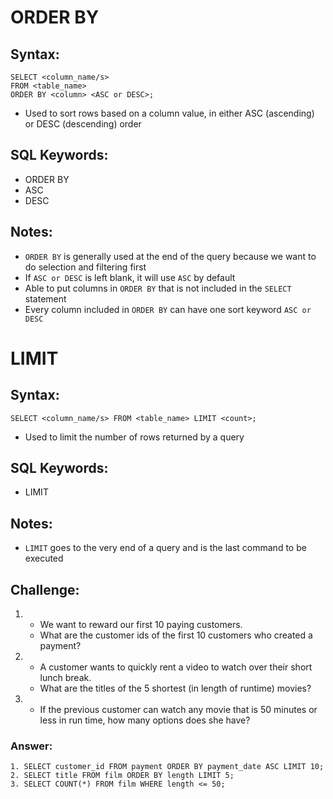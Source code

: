 # ORDER BY

## Syntax:

```
SELECT <column_name/s>
FROM <table_name>
ORDER BY <column> <ASC or DESC>;
```

- Used to sort rows based on a column value, in either ASC (ascending) or DESC (descending) order

## SQL Keywords:

- ORDER BY
- ASC
- DESC

## Notes:

- `ORDER BY` is generally used at the end of the query because we want to do selection and filtering first
- If `ASC or DESC` is left blank, it will use `ASC` by default
- Able to put columns in `ORDER BY` that is not included in the `SELECT` statement
- Every column included in `ORDER BY` can have one sort keyword `ASC or DESC`

# LIMIT

## Syntax:

```
SELECT <column_name/s> FROM <table_name> LIMIT <count>;
```

- Used to limit the number of rows returned by a query

## SQL Keywords:

- LIMIT

## Notes:

- `LIMIT` goes to the very end of a query and is the last command to be executed

## Challenge:

1. - We want to reward our first 10 paying customers.
   - What are the customer ids of the first 10 customers who created a payment?
2. - A customer wants to quickly rent a video to watch over their short lunch break.
   - What are the titles of the 5 shortest (in length of runtime) movies?
3. - If the previous customer can watch any movie that is 50 minutes or less in run time, how many options does she have?

### Answer:

```
1. SELECT customer_id FROM payment ORDER BY payment_date ASC LIMIT 10;
2. SELECT title FROM film ORDER BY length LIMIT 5;
3. SELECT COUNT(*) FROM film WHERE length <= 50;
```
